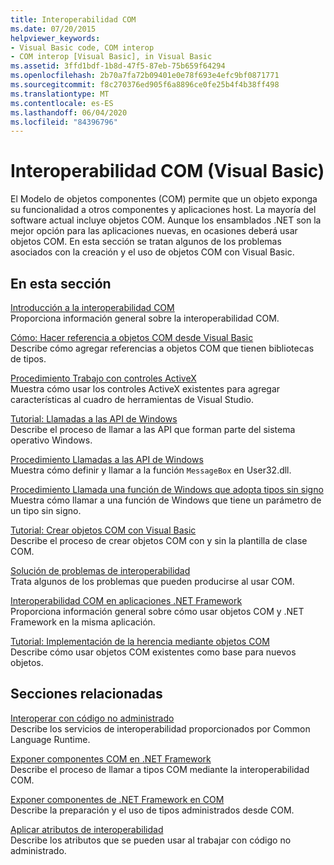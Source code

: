 ```yaml
---
title: Interoperabilidad COM
ms.date: 07/20/2015
helpviewer_keywords:
- Visual Basic code, COM interop
- COM interop [Visual Basic], in Visual Basic
ms.assetid: 3ffd1bdf-1b8d-47f5-87eb-75b659f64294
ms.openlocfilehash: 2b70a7fa72b09401e0e78f693e4efc9bf0871771
ms.sourcegitcommit: f8c270376ed905f6a8896ce0fe25b4f4b38ff498
ms.translationtype: MT
ms.contentlocale: es-ES
ms.lasthandoff: 06/04/2020
ms.locfileid: "84396796"
---
```

# <a name="com-interop-visual-basic"></a>Interoperabilidad COM (Visual Basic)
El Modelo de objetos componentes (COM) permite que un objeto exponga su funcionalidad a otros componentes y aplicaciones host. La mayoría del software actual incluye objetos COM. Aunque los ensamblados .NET son la mejor opción para las aplicaciones nuevas, en ocasiones deberá usar objetos COM. En esta sección se tratan algunos de los problemas asociados con la creación y el uso de objetos COM con Visual Basic.  
  
## <a name="in-this-section"></a>En esta sección  
 [Introducción a la interoperabilidad COM](introduction-to-com-interop.md)  
 Proporciona información general sobre la interoperabilidad COM.  
  
 [Cómo: Hacer referencia a objetos COM desde Visual Basic](how-to-reference-com-objects.md)  
 Describe cómo agregar referencias a objetos COM que tienen bibliotecas de tipos.  
  
 [Procedimiento Trabajo con controles ActiveX](how-to-work-with-activex-controls.md)  
 Muestra cómo usar los controles ActiveX existentes para agregar características al cuadro de herramientas de Visual Studio.  
  
 [Tutorial: Llamadas a las API de Windows](walkthrough-calling-windows-apis.md)  
 Describe el proceso de llamar a las API que forman parte del sistema operativo Windows.  
  
 [Procedimiento Llamadas a las API de Windows](how-to-call-windows-apis.md)  
 Muestra cómo definir y llamar a la función `MessageBox` en User32.dll.  
  
 [Procedimiento Llamada una función de Windows que adopta tipos sin signo](how-to-call-a-windows-function-that-takes-unsigned-types.md)  
 Muestra cómo llamar a una función de Windows que tiene un parámetro de un tipo sin signo.  
  
 [Tutorial: Crear objetos COM con Visual Basic](walkthrough-creating-com-objects.md)  
 Describe el proceso de crear objetos COM con y sin la plantilla de clase COM.  
  
 [Solución de problemas de interoperabilidad](troubleshooting-interoperability.md)  
 Trata algunos de los problemas que pueden producirse al usar COM.  
  
 [Interoperabilidad COM en aplicaciones .NET Framework](com-interoperability-in-net-framework-applications.md)  
 Proporciona información general sobre cómo usar objetos COM y .NET Framework en la misma aplicación.  
  
 [Tutorial: Implementación de la herencia mediante objetos COM](walkthrough-implementing-inheritance-with-com-objects.md)  
 Describe cómo usar objetos COM existentes como base para nuevos objetos.  
  
## <a name="related-sections"></a>Secciones relacionadas  
 [Interoperar con código no administrado](../../../framework/interop/index.md)  
 Describe los servicios de interoperabilidad proporcionados por Common Language Runtime.  
  
 [Exponer componentes COM en .NET Framework](../../../framework/interop/exposing-com-components.md)  
 Describe el proceso de llamar a tipos COM mediante la interoperabilidad COM.  
  
 [Exponer componentes de .NET Framework en COM](../../../framework/interop/exposing-dotnet-components-to-com.md)  
 Describe la preparación y el uso de tipos administrados desde COM.  
  
 [Aplicar atributos de interoperabilidad](../../../standard/native-interop/apply-interop-attributes.md)  
 Describe los atributos que se pueden usar al trabajar con código no administrado.
